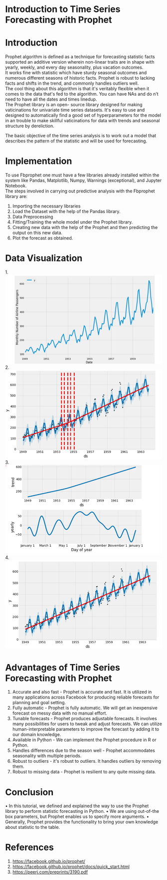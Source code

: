 # Introduction to Time Series Forecasting with Prophet

# Introduction
Prophet algorithm is defined as a technique for forecasting statistic facts supported an additive version wherein non-linear traits are in shape with yearly, weekly, and every day seasonality, plus vacation outcomes.<br> It works fine with statistic which have sturdy seasonal outcomes and numerous different seasons of historic facts. Prophet is robust to lacking facts and shifts in the trend, and commonly handles outliers well.<br>
The cool thing about this algorithm is that it's veritably flexible when it comes to the data that's fed to the algorithm. You can have NAs and do n’t need to have all the dates and times linedup.<br>
The Prophet library is an open- source library designed for making vaticinations for univariate time series datasets. It's easy to use and designed to automatically find a good set of hyperparameters for the model in an trouble to make skillful vaticinations for data with trends and seasonal structure by dereliction.<br>

The basic objective of the time series analysis is to work out a model that describes the pattern of the statistic and will be used for forecasting.


# Implementation
To use Fbprophet one must have a few libraries already installed within the system like Pandas, Matplotlib, Numpy, Warnings (exceptional), and Jupyter Notebook.<br>
The steps involved in carrying out predictive analysis with the Fbprophet library are:<br>
1. Importing the necessary libraries
2. Load the Dataset with the help of the Pandas library.
3. Data Preprocessing
4. Fitting/Training the whole model under the Prophet library.
5. Creating new data with the help of the Prophet and then predicting the output on this new data.
6. Plot the forecast as obtained.

# Data Visualization
1.<br>
![Graph1](Images/Graph1.png)
2.<br>
![Graph2](Images/Graph2.png)<br>
3.<br>
![Graph3](Images/Graph3.png)<br>
4.<br>
![Graph4](Images/Graph4.png)


# Advantages of Time Series Forecasting with Prophet
1. Accurate and also fast - Prophet is accurate and fast. It is utilized in many applications across Facebook for producing reliable forecasts for planning and goal setting. 
2. Fully automatic - Prophet is fully automatic. We will get an inexpensive forecast on messy data with no manual effort. 
3. Tunable forecasts - Prophet produces adjustable forecasts. It involves many possibilities for users to tweak and adjust forecasts. We can utilize human-interpretable parameters to improve the forecast by adding it to our domain knowledge. 
4. Available in Python - We can implement the Prophet procedure in R or Python. 
5. Handles differences due to the season well - Prophet accommodates seasonality with multiple periods. 
6. Robust to outliers - it's robust to outliers. It handles outliers by removing them. 
7. Robust to missing data - Prophet is resilient to any quite missing data.

# Conclusion
• In this tutorial, we defined and explained the way to use the Prophet library to perform statistic forecasting in Python. 
• We are using out-of-the box parameters, but Prophet enables us to specify more arguments. 
• Generally, Prophet provides the functionality to bring your own knowledge about statistic to the table.

# References
1.	https://facebook.github.io/prophet/
2.	https://facebook.github.io/prophet/docs/quick_start.html	
3.	https://peerj.com/preprints/3190.pdf
